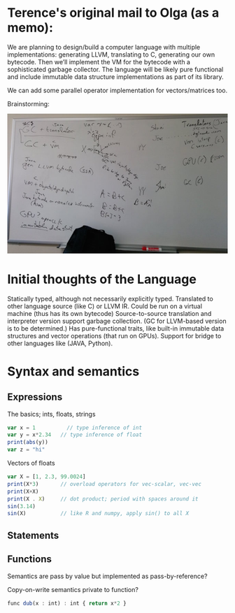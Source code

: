 # Terence's original mail to Olga (as a memo):

We are planning to design/build a computer language with multiple implementations: generating LLVM, translating to C, generating our own bytecode. Then we’ll implement the VM for the bytecode with a sophisticated garbage collector. The language will be likely pure functional and include immutable data structure implementations as part of its library.

We can add some parallel operator implementation for vectors/matrices too.

Brainstorming:

![](images/whiteboarding.jpg)
	
# Initial thoughts of the Language

Statically typed, although not necessarily explicitly typed.
Translated to other language source (like C) or LLVM IR.
Could be run on a virtual machine (thus has its own bytecode)
Source-to-source translation and interpreter version support garbage collection. (GC for LLVM-based version is to be determined.)
Has pure-functional traits, like built-in immutable data structures and vector operations (that run on GPUs).
Support for bridge to other languages like (JAVA, Python).

# Syntax and semantics

## Expressions

The basics; ints, floats, strings

```javascript
var x = 1	       // type inference of int
var y = x*2.34   // type inference of float
print(abs(y))
var z = "hi"
```

Vectors of floats

```javascript
var X = [1, 2.3, 99.0024]
print(X*3)       // overload operators for vec-scalar, vec-vec
print(X+X)
print(X . X)     // dot product; period with spaces around it
sin(3.14)
sin(X)           // like R and numpy, apply sin() to all X
```

## Statements

## Functions

Semantics are pass by value but implemented as pass-by-reference?

Copy-on-write semantics private to function?

```javascript
func dub(x : int) : int { return x*2 }
```